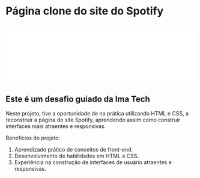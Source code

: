 <h1>Página clone do site do Spotify</h1>

<img src="https://github.com/jeffersonferreiraborges/spotify-clone/blob/main/img/logo.png" alt="Logo do Spotify">

<h2>Este é um desafio guiado da Ima Tech</h2>

<p>Neste projeto, tive a oportunidade de na prática utilizando HTML e CSS, a reconstruir a página do site Spotify, aprendendo assim como construir interfaces mais atraentes e responsivas.</p>

Benefícios do projeto:

1. Aprendizado prático de conceitos de front-end.
2. Desenvolvimento de habilidades em HTML e CSS.
3. Experiência na construção de interfaces de usuário atraentes e responsivas.